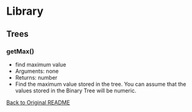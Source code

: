 # Library
## Trees 
### getMax()
- find maximum value
- Arguments: none
- Returns: number
- Find the maximum value stored in the tree. You can assume that the values stored in the Binary Tree will be numeric.

[comment]: <> (Doesn't work.)

  [Back to Original README](../../README.md)